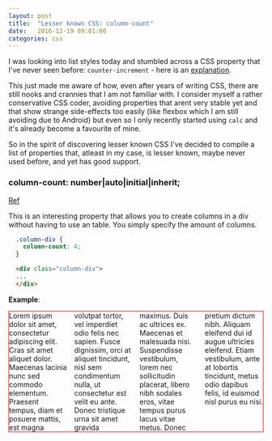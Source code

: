 ```yaml
---
layout: post
title:  "Lesser known CSS: column-count"
date:   2016-12-19 09:01:00
categories: css
---
```


I was looking into list styles today and stumbled across a CSS property that I've never seen before: `counter-increment` - here is an [explanation][counter-increment]. 

This just made me aware of how, even after years of writing CSS, there are still nooks and crannies that I am not familiar with. I consider myself a rather conservative CSS coder, avoiding properties that arent very stable yet and that show strange side-effects too easily (like flexbox which I am still avoiding due to Android) but even so I only recently started using `calc` and it's already become a favourite of mine. 

So in the spirit of discovering lesser known CSS I've decided to compile a list of properties that, atleast in my case, is lesser known, maybe never used before, and yet has good support.


### column-count: number|auto|initial|inherit;

[Ref][column-count]

This is an interesting property that allows you to create columns in a div without having to use an table. You simply specify the amount of columns.

```css
  .column-div {
    column-count: 4;
  }
```

```html
  <div class="column-div">
  ...
  </div>
```

**Example**:

<div class="column-div">
  Lorem ipsum dolor sit amet, consectetur adipiscing elit. Cras sit amet aliquet dolor. Maecenas lacinia nunc sed commodo elementum. Praesent tempus, diam et posuere mattis, est magna volutpat tortor, vel imperdiet odio felis nec sapien. Fusce dignissim, orci at aliquet tincidunt, nisl sem condimentum nulla, ut consectetur est velit eu ante. Donec tristique urna sit amet gravida maximus. Duis ac ultrices ex. Maecenas et malesuada nisi. Suspendisse vestibulum, lorem nec sollicitudin placerat, libero nibh sodales eros, vitae tempus purus lacus vitae metus. Donec pretium dictum nibh. Aliquam eleifend dui id augue ultricies eleifend. Etiam vestibulum, ante at lobortis tincidunt, metus odio dapibus felis, id euismod nisl purus eu nisi.
</div>


<style type="text/css">
  .column-div{
    column-count: 4;
    border: 1px solid red;
  }
</style>


[counter-increment]: https://developer.mozilla.org/en-US/docs/Web/CSS/CSS_Lists_and_Counters/Using_CSS_counters
[calc]: http://caniuse.com/#feat=calc
[column-count]: http://www.w3schools.com/cssref/css3_pr_column-count.asp
